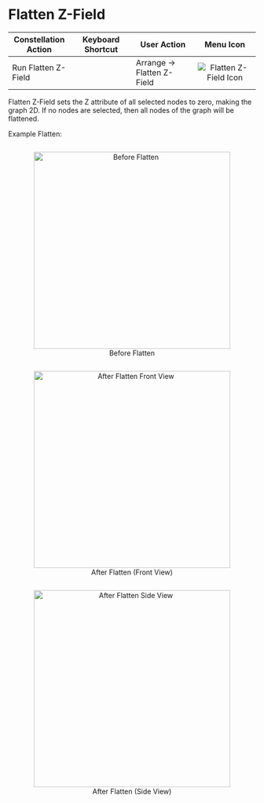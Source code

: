 # Flatten Z-Field

<table class="table table-striped">
<colgroup>
<col style="width: 25%" />
<col style="width: 25%" />
<col style="width: 25%" />
<col style="width: 25%" />
</colgroup>
<thead>
<tr class="header">
<th>Constellation Action</th>
<th>Keyboard Shortcut</th>
<th>User Action</th>
<th style="text-align: center;">Menu Icon</th>
</tr>
</thead>
<tbody>
<tr class="odd">
<td>Run Flatten Z-Field</td>
<td></td>
<td>Arrange -&gt; Flatten Z-Field</td>
<td style="text-align: center;"><img src="../ext/docs/CoreArrangementPlugins/src/au/gov/asd/tac/constellation/plugins/arrangements/resources/ZFlatIcon.png" alt="Flatten Z-Field Icon" /></td>
</tr>
</tbody>
</table>

Flatten Z-Field sets the Z attribute of all selected nodes to zero, making the
graph 2D. If no nodes are selected, then all nodes of the graph will be flattened.


Example Flatten:

<div style="text-align: center">
    <figure style = "display: inline-block">
        <img height=400 src="../ext/docs/CoreArrangementPlugins/src/au/gov/asd/tac/constellation/plugins/arrangements/resources/BeforeZFlat.png" alt="Before Flatten" />
        <figcaption>Before Flatten</figcaption>
    </figure>
    <figure style = "display: inline-block">
        <img height=400 src="../ext/docs/CoreArrangementPlugins/src/au/gov/asd/tac/constellation/plugins/arrangements/resources/ZFlat.png" alt="After Flatten Front View" />
        <figcaption>After Flatten (Front View)</figcaption>
    </figure>
    <figure style = "display: inline-block">
        <img height=400 src="../ext/docs/CoreArrangementPlugins/src/au/gov/asd/tac/constellation/plugins/arrangements/resources/ZFlatSide.png" alt="After Flatten Side View" />
        <figcaption>After Flatten (Side View)</figcaption>
    </figure>
</div>